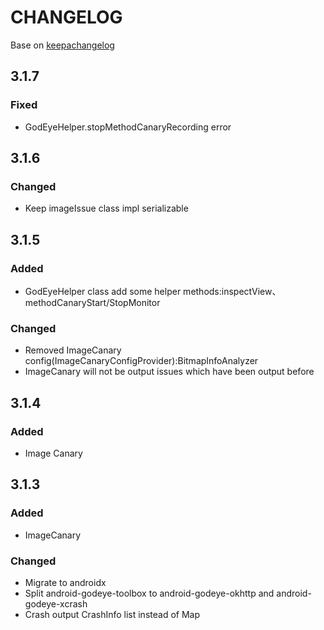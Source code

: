 # CHANGELOG

Base on [keepachangelog](https://keepachangelog.com/en/1.0.0/)

## 3.1.7

### Fixed

- GodEyeHelper.stopMethodCanaryRecording error

## 3.1.6

### Changed

- Keep imageIssue class impl serializable 

## 3.1.5

### Added

- GodEyeHelper class add some helper methods:inspectView、methodCanaryStart/StopMonitor

### Changed

- Removed ImageCanary config(ImageCanaryConfigProvider):BitmapInfoAnalyzer
- ImageCanary will not be output issues which have been output before

## 3.1.4

### Added

- Image Canary

## 3.1.3

### Added

- ImageCanary

### Changed

- Migrate to androidx
- Split android-godeye-toolbox to android-godeye-okhttp and android-godeye-xcrash
- Crash output CrashInfo list instead of Map
